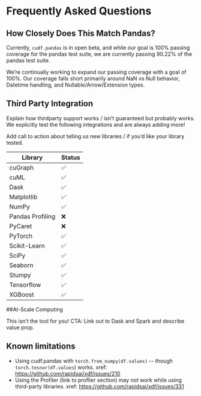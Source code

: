 # Frequently Asked Questions

## How Closely Does This Match Pandas?

Currently, ``cudf.pandas`` is in open beta, and while our goal is 100% passing
coverage for the pandas test suite, we are currently passing 90.22% of the
pandas test suite.

We’re continually working to expand our passing coverage with a goal of 100%.
Our coverage falls short primarily around NaN vs Null behavior, Datetime
handling, and Nullable/Arrow/Extension types.



## Third Party Integration

Explain how thirdparty support works / isn’t guaranteed but probably works. We
explicitly test the following integrations and are always adding more!

Add call to action about telling us new libraries / if you’d like your library
tested.


| Library          | Status |
|------------------|--------|
| cuGraph          | ✅      |
| cuML             | ✅      |
| Dask             | ✅      |
| Matplotlib       | ✅      |
| NumPy            | ✅      |
| Pandas Profiling | ❌      |
| PyCaret          | ❌      |
| PyTorch          | ✅      |
| Scikit-Learn     | ✅      |
| SciPy            | ✅      |
| Seaborn          | ✅      |
| Stumpy           | ✅      |
| Tensorflow       | ✅      |
| XGBoost          | ✅      |


##At-Scale Computing

This isn’t the tool for you!
CTA: Link out to Dask and Spark and describe value prop.


## Known limitations

- Using cudf.pandas with ``torch.from_numpy(df.values)`` -- though ``torch.tesnor(df.values``) works. xref: https://github.com/rapidsai/xdf/issues/210
- Using the Profiler (link to proflier section)  may not work while using third-party
  libraries. xref: https://github.com/rapidsai/xdf/issues/331

